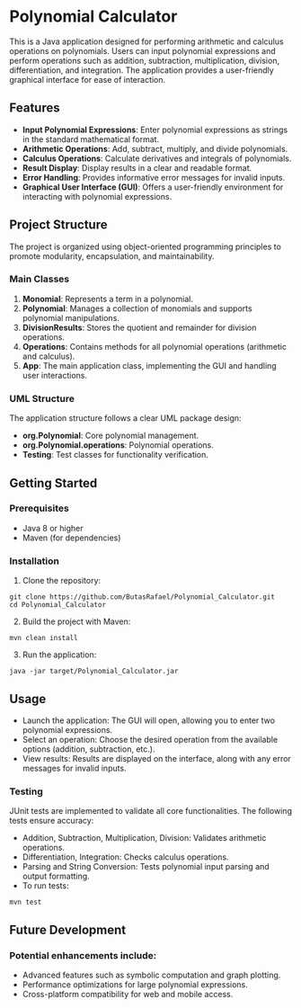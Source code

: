 # Polynomial Calculator

This is a Java application designed for performing arithmetic and calculus operations on polynomials. Users can input polynomial expressions and perform operations such as addition, subtraction, multiplication, division, differentiation, and integration. The application provides a user-friendly graphical interface for ease of interaction.

## Features

- **Input Polynomial Expressions**: Enter polynomial expressions as strings in the standard mathematical format.
- **Arithmetic Operations**: Add, subtract, multiply, and divide polynomials.
- **Calculus Operations**: Calculate derivatives and integrals of polynomials.
- **Result Display**: Display results in a clear and readable format.
- **Error Handling**: Provides informative error messages for invalid inputs.
- **Graphical User Interface (GUI)**: Offers a user-friendly environment for interacting with polynomial expressions.

## Project Structure

The project is organized using object-oriented programming principles to promote modularity, encapsulation, and maintainability.

### Main Classes

1. **Monomial**: Represents a term in a polynomial.
2. **Polynomial**: Manages a collection of monomials and supports polynomial manipulations.
3. **DivisionResults**: Stores the quotient and remainder for division operations.
4. **Operations**: Contains methods for all polynomial operations (arithmetic and calculus).
5. **App**: The main application class, implementing the GUI and handling user interactions.

### UML Structure

The application structure follows a clear UML package design:
- **org.Polynomial**: Core polynomial management.
- **org.Polynomial.operations**: Polynomial operations.
- **Testing**: Test classes for functionality verification.

## Getting Started

### Prerequisites

- Java 8 or higher
- Maven (for dependencies)

### Installation

1. Clone the repository:
 ```
git clone https://github.com/ButasRafael/Polynomial_Calculator.git
cd Polynomial_Calculator
```
2. Build the project with Maven:
```
mvn clean install
```
3. Run the application:
```
java -jar target/Polynomial_Calculator.jar
```

## Usage
* Launch the application: The GUI will open, allowing you to enter two polynomial expressions.
* Select an operation: Choose the desired operation from the available options (addition, subtraction, etc.).
* View results: Results are displayed on the interface, along with any error messages for invalid inputs.
### Testing
JUnit tests are implemented to validate all core functionalities. The following tests ensure accuracy:
* Addition, Subtraction, Multiplication, Division: Validates arithmetic operations.
* Differentiation, Integration: Checks calculus operations.
* Parsing and String Conversion: Tests polynomial input parsing and output formatting.
* To run tests:
```
mvn test
```
## Future Development
### Potential enhancements include:
* Advanced features such as symbolic computation and graph plotting.
* Performance optimizations for large polynomial expressions.
* Cross-platform compatibility for web and mobile access.

